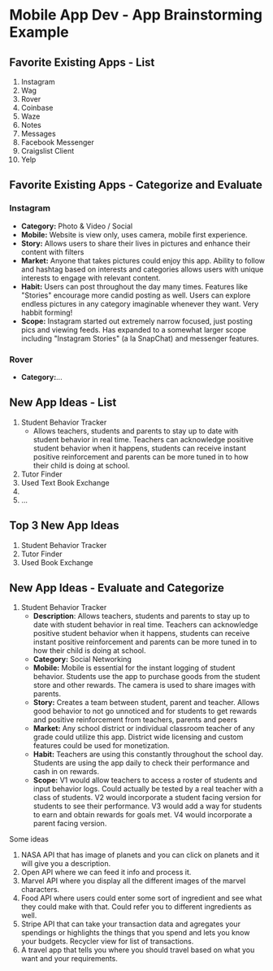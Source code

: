 Mobile App Dev - App Brainstorming Example
===

## Favorite Existing Apps - List
1. Instagram
1. Wag
1. Rover
1. Coinbase
1. Waze
1. Notes
1. Messages
1. Facebook Messenger
1. Craigslist Client
1. Yelp

## Favorite Existing Apps - Categorize and Evaluate
### Instagram
   - **Category:** Photo & Video / Social 
   - **Mobile:** Website is view only, uses camera, mobile first experience.
   - **Story:** Allows users to share their lives in pictures and enhance their content with filters
   - **Market:** Anyone that takes pictures could enjoy this app. Ability to follow and hashtag based on interests and categories allows users with unique interests to engage with relevant content.
   - **Habit:** Users can post throughout the day many times. Features like "Stories" encourage more candid posting as well. Users can explore endless pictures in any category imaginable whenever they want. Very habbit forming!
   - **Scope:** Instagram started out extremely narrow focused, just posting pics and viewing feeds. Has expanded to a somewhat larger scope including "Instagram Stories" (a la SnapChat) and messenger features. 
### Rover
   - **Category:**...

## New App Ideas - List
1. Student Behavior Tracker
   - Allows teachers, students and parents to stay up to date with student behavior in real time. Teachers can acknowledge positive student behavior when it happens, students can receive instant positive reinforcement and parents can be more tuned in to how their child is doing at school.
3. Tutor Finder
4. Used Text Book Exchange
5. 
6. ...   

## Top 3 New App Ideas
1. Student Behavior Tracker
2. Tutor Finder
3. Used Book Exchange

## New App Ideas - Evaluate and Categorize
1. Student Behavior Tracker
   - **Description**: Allows teachers, students and parents to stay up to date with student behavior in real time. Teachers can acknowledge positive student behavior when it happens, students can receive instant positive reinforcement and parents can be more tuned in to how their child is doing at school.
   - **Category:** Social Networking
   - **Mobile:** Mobile is essential for the instant logging of student behavior. Students use the app to purchase goods from the student store and other rewards. The camera is used to share images with parents.
   - **Story:** Creates a team between student, parent and teacher. Allows good behavior to not go unnoticed and for students to get rewards and positive reinforcement from teachers, parents and peers
   - **Market:** Any school district or individual classroom teacher of any grade could utilize this app. District wide licensing and custom features could be used for monetization. 
   - **Habit:** Teachers are using this constantly throughout the school day. Students are using the app daily to check their performance and cash in on rewards.
   - **Scope:** V1 would allow teachers to access a roster of students and input behavior logs. Could actually be tested by a real teacher with a class of students. V2 would incorporate a student facing version for students to see their performance. V3 would add a way for students to earn and obtain rewards for goals met. V4 would incorporate a parent facing version.

Some ideas
1. NASA API that has image of planets and you can click on planets and it will give you a description. 
2. Open API where we can feed it info and process it. 
3. Marvel API where you display all the different images of the marvel characters. 
4. Food API where users could enter some sort of ingredient and see what they could make with that. Could refer you to different ingredients as well. 
5. Stripe API that can take your transaction data and agregates your spendings or highlights the things that you spend and lets you know your budgets. Recycler view for list of transactions. 
6. A travel app that tells you where you should travel based on what you want and your requirements. 

